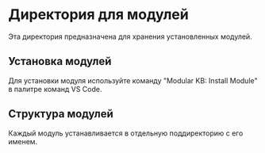 # Директория для модулей

Эта директория предназначена для хранения установленных модулей.

## Установка модулей

Для установки модуля используйте команду "Modular KB: Install Module" в палитре команд VS Code.

## Структура модулей

Каждый модуль устанавливается в отдельную поддиректорию с его именем.
